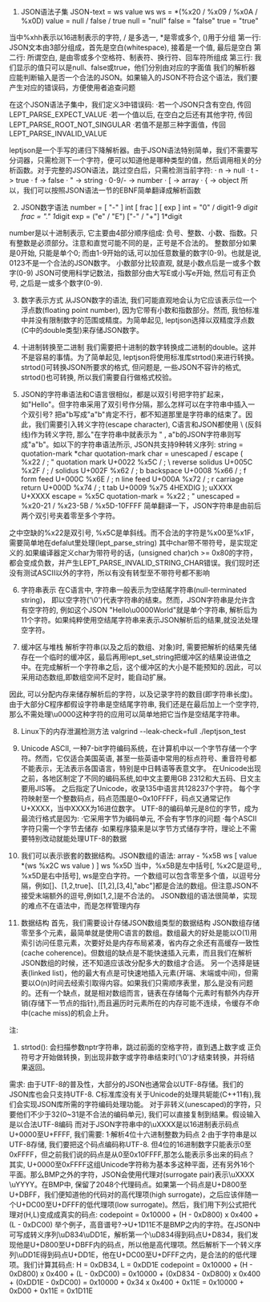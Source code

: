 1. JSON语法子集
    JSON-text = ws value ws
    ws = *(%x20 / %x09 / %x0A / %x0D)
    value = null / false / true
    null = "null"
    false = "false"
    true = "true"
  
  当中%xhh表示以16进制表示的字符, / 是多选一, *是零或多个, ()用于分组
  第一行: JSON文本由3部分组成，首先是空白(whitespace), 接着是一个值, 最后是空白
  第二行: 所谓空白, 是由零或多个空格符、制表符、换行符、回车符所组成
  第三行: 我们显示的值只可以是null、false或true，他们分别由对应的字面值
  我们的解析器应能判断输入是否一个合法的JSON。如果输入的JSON不符合这个语法，我们要产生对应的错误码，方便使用者追查问题

  在这个JSON语法子集中，我们定义3中错误码:
    ·若一个JSON只含有空白, 传回LEPT_PARSE_EXPECT_VALUE
    ·若一个值以后, 在空白之后还有其他字符, 传回LEPT_PARSE_ROOT_NOT_SINGULAR
    ·若值不是那三种字面值，传回LEPT_PARSE_INVALID_VALUE

  leptjson是一个手写的递归下降解析器。由于JSON语法特别简单，我们不需要写分词器，只需检测下一个字符，便可以知道他是哪种类型的值，然后调用相关的分析函数。对于完整的JSON语法，跳过空白后，只需检测当前字符:
    · n -> null
    · t -> true
    · f -> false
    · " -> string
    · 0-9/- -> number
    · [ -> array
    · { -> object
  所以，我们可以按照JSON语法一节的EBNF简单翻译成解析函数 

2. JSON数字语法
    number = [ "-" ] int [ frac ] [ exp ]
    int = "0" / digit1-9 *digit
    frac = "." 1*digit
    exp = ("e" / "E") ["-" / "+"] 1*digit

  number是以十进制表示, 它主要由4部分顺序组成: 负号、整数、小数、指数。只有整数是必须部分。注意和直觉可能不同的是，正号是不合法的。
  整数部分如果是0开始, 只能是单个0; 而由1-9开始的话,可以加任意数量的数字(0-9)。也就是说, 0123不是一个合法的JSON数字。
  小数部分比较直观, 就是小数点后是一或多个数字(0-9)
  JSON可使用科学记数法，指数部分由大写E或小写e开始, 然后可有正负号, 之后是一或多个数字(0-9).

3. 数字表示方式
  从JSON数字的语法, 我们可能直观地会认为它应该表示位一个浮点数(floating point number), 因为它带有小数和指数部分。然而, 我怕标准中并没有限制数字的范围或精度。为简单起见, leptjson选择以双精度浮点数(C中的double类型)来存储JSON数字。

4. 十进制转换至二进制
  我们需要把十进制的数字转换成二进制的double。这并不是容易的事情。为了简单起见, leptjson将使用标准库strtod()来进行转换。strtod()可转换JSON所要求的格式, 但问题是, 一些JSON不容许的格式, strtod()也可转换, 所以我们需要自行做格式校验。

  
5. JSON的字符串语法和C语言很相似，都是以双引号把字符扩起来，如"Hello"。但字符串采用了双引号作分隔，那么怎样可以在字符串中插入一个双引号?
  把a"b写成"a"b"肯定不行，都不知道那里是字符串的结束了。因此，我们需要引入转义字符(escape character), C语言和JSON都使用 \ (反斜线)作为转义字符, 那么"在字符串中就表示为 \" , a"b的JSON字符串则写成"a\"b"。如以下的字符串语法所示, JSON共支持9种转义序列:
  string = quotation-mark *char quotation-mark
  char = unescaped /
    escape (
      %x22 /        ; "     quotation mark    U+0022
      %x5C /        ; \     reverse solidus   U+005C
      %x2F /        ; /     solidus           U+002F
      %x62 /        ; b     backspace         U+0008
      %x66 /        ; f     form feed         U+000C
      %x6E /        ; n     line feed         U+000A
      %x72 /        ; r     carriage return   U+000D
      %x74 /        ; t     tab               U+0009
      %x75 4HEXDIG ); uXXXX                   U+XXXX
  escape = %x5C
  quotation-mark = %x22 ; "
  unescaped = %x20-21 / %x23-5B / %x5D-10FFFF
  简单翻译一下，JSON字符串是由前后两个双引号夹着零至多个字符。

  之中空缺的%x22是双引号, %x5C是单斜线。而不合法的字符是%x00至%x1F，需要简单地在defalut里处理(lept_parse_string)
  其中char带不带符号，是实现定义的.如果编译器定义char为带符号的话，(unsigned char)ch >= 0x80的字符，都会变成负数，并产生LEPT_PARSE_INVALID_STRING_CHAR错误。我们现时还没有测试ASCII以外的字符，所以有没有转型至不带符号都不影响

6. 字符串表示
  在C语言中, 字符串一般表示为空结尾字符串(null-terminated string)， 即以空字符('\0')代表字符串的结束。然而，JSON字符串是允许含有空字符的, 例如这个JSON "Hello\u0000World"就是单个字符串, 解析后为11个字符。如果纯粹使用空结尾字符串来表示JSON解析后的结果,就没法处理空字符。

7. 缓冲区与堆栈
  解析字符串(以及之后的数组、对象)时, 需要把解析的结果先储存在一个临时的缓冲区，最后再用lept_set_string把缓冲区的结果设进值之中。在完成解析一个字符串之后，这个缓冲区的大小是不能预知的.因此，可以采用动态数组,即数组空间不足时，能自动扩展。

  因此, 可以分配内存来储存解析后的字符，以及记录字符的数目(即字符串长度)。由于大部分C程序都假设字符串是空结尾字符串, 我们还是在最后加上一个空字符, 那么不需处理\u0000这种字符的应用可以简单地把它当作是空结尾字符串。
  
8. Linux下的内存泄漏检测方法
  valgrind --leak-check=full ./leptjson_test

9. Unicode
  ASCII, 一种7-bit字符编码系统，在计算机中以一个字节存储一个字符。然而，它仅适合美国英语, 甚至一些英语中常用的标点符号、重音符号都不能表示，无法表示各国语言，特别是中日韩语等表意文字。
  在Unicode出现之前，各地区制定了不同的编码系统,如中文主要用GB 2312和大五码、日文主要用JIS等。
  之后指定了Unicode，收录135中语言共128237个字符。
  每个字符映射至一个整数码点，码点范围是0~0x10FFFF，码点又通常记作U+XXXX，当中XXXX为16进位数字。
  UTF-8的编码单元是8位的字节，成为最流行格式是因为:
    ·它采用字节为编码单元, 不会有字节序的问题
    ·每个ASCII字符只需一个字节去储存
    ·如果程序猿来是以字节方式储存字符，理论上不需要特别改动就能处理UTF-8的数据

10. 我们可以表示嵌套的数据结构。JSON数组的语法:
  array - %x5B ws [ value *(ws %x2C ws value ) ] ws %x5D
  当中，%x5B是左中括号[, %x2C是逗号,, %x5D是右中括号], ws是空白字符。一个数组可以包含零至多个值，以逗号分隔，例如[]、[1,2,true]、[[1,2],[3,4],"abc"]都是合法的数组。但注意JSON不接受末端额外的逗号,例如[1,2,]是不合法的。
  JSON数组的语法很简单，实现的难点不在语法中，而是怎样管理内存

11. 数据结构
  首先，我们需要设计存储JSON数组类型的数据结构
  JSON数组存储零至多个元素，最简单就是使用C语言的数组。数组最大的好处是能以O(1)用索引访问任意元素，次要好处是内存布局紧凑，省内存之余还有高缓存一致性(cache coherence)。但数组的缺点是不能快速插入元素，而且我们在解析JSON数组的时候，还不知道应该改分配多大的数组才合适。
  另一个选择是链表(linked list)，他的最大有点是可快速地插入元素(开端、末端或中间)，但需要以O(n)时间去经索引取得内容。如果我们只需顺序表里，那么是没有问题的。还有一个缺点，就是相对数组而言，链表在存储每个元素时有额外内存开销(存储下一节点的指针),而且遍历时元素所在的内存可能不连续，令缓存不命中(cache miss)的机会上升。

注:
  1. strtod():
    会扫描参数nptr字符串，跳过前面的空格字符，直到遇上数字或 正负符号才开始做转换，到出现非数字或字符串结束时('\0')才结束转换，并将结果返回。

需求:
  由于UTF-8的普及性，大部分的JSON也通常会以UTF-8存储。我们的JSON库也会只支持UTF-8.
  C标准库没有关于Unicode的处理共轭能(C++11有),我们会实现JSON库所需的字符编码处理功能。
  对于非转义(unescaped)的字符，只要他们不少于32(0~31是不合法的编码单元), 我们可以直接复制到结果。假设输入是以合法UTF-8编码
  而对于JSON字符串中的\uXXXX是以16进制表示码点U+0000至U+FFFF, 我们需要:
    1·解析4位十六进制整数为码点
    2·由于字符串是以UTF-8存储, 我们要把这个码点编码称UTF-8.
  但4位的16进制数字只能表示0至0xFFFF，但之前我们说的码点是从0至0x10FFFF,那怎么能表示多出来的码点？
  其实, U+0000至0xFFFF这组Unicode字符称为基本多这种平面，还有另外16个平面。那么BMP之外的字符，JSON会使用代理对(surrogate pair)表示\uXXXX \uYYYY。在BMP中, 保留了2048个代理码点。如果第一个码点是U+D800至U+DBFF，我们便知道他的代码对的高代理项(high surrogate)，之后应该伴随一个U+DC00至U+DFFF的低代理项(low surrogate)。然后，我们用下列公式把代理对(H,L)变成成真实的码点:
  codepoint = 0x10000 + (H - 0xD800) x 0x400 + (L - 0xDC00)
  举个例子，高音谱号?->U+1D11E不是BMP之内的字符。在JSON中可写成转义序列\uD834\uDD1E，解析第一个\uD834得到码点U+D834，我们发现他是U+D800至U+DBFF内的码点，所以他是高代理项。然后解析下一个转义序列\uDD1E得到码点U+DD1E，他在U+DC00至U+DFFF之内，是合法的的低代理项。我们计算其码点:
  H = 0xDB34, L = 0xDD1E
  codepoint = 0x10000 + (H - 0xD800) x 0x400 + (L - 0xDC00)
            = 0x10000 + (0xD834 - 0xD800) x 0x400 + (0xDD1E - 0xDC00)
            = 0x10000 + 0x34 x 0x400 + 0x11E
            = 0x10000 + 0xD00 + 0x11E
            = 0x1D11E

          